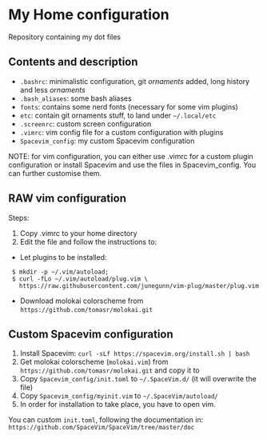 # My Home configuration

Repository containing my dot files

## Contents and description
 * `.bashrc`: minimalistic configuration, git *ornaments* added, long history
    and less *ornaments*
 * `.bash_aliases`: some bash aliases
 * `fonts`: contains some nerd fonts (necessary for some vim plugins)
 * `etc`:  contain git ornaments stuff, to land under `~/.local/etc`
 * `.screenrc`: custom screen configuration
 * `.vimrc`: vim config file for a custom configuration with plugins
 * `Spacevim_config`: my custom Spacevim configuration

NOTE: for vim configuration, you can either use .vimrc for a custom plugin
configuration or install Spacevim and use the files in Spacevim_config. You
can further customise them.

## RAW vim configuration

 Steps:

 1. Copy .vimrc to your home directory
 2. Edit the file and follow the instructions to:
   - Let plugins to be installed:
   ```
    $ mkdir -p ~/.vim/autoload;
    $ curl -fLo ~/.vim/autoload/plug.vim \
      https://raw.githubusercontent.com/junegunn/vim-plug/master/plug.vim
   ```
   - Download molokai colorscheme from `https://github.com/tomasr/molokai.git`


## Custom Spacevim configuration

 1. Install Spacevim: `curl -sLf https://spacevim.org/install.sh | bash`
 2. Get molokai colorscheme (`molokai.vim`) from
    `https://github.com/tomasr/molokai.git` and copy it to
 3. Copy `Spacevim_config/init.toml` to `~/.SpaceVim.d/` (it will overwrite the file)
 4. Copy `Spacevim_config/myinit.vim` to `~/.SpaceVim/autoload/`
 5. In order for installation to take place, you have to open vim.

 You can custom  `init.toml`, following the documentation in:
 `https://github.com/SpaceVim/SpaceVim/tree/master/doc`
